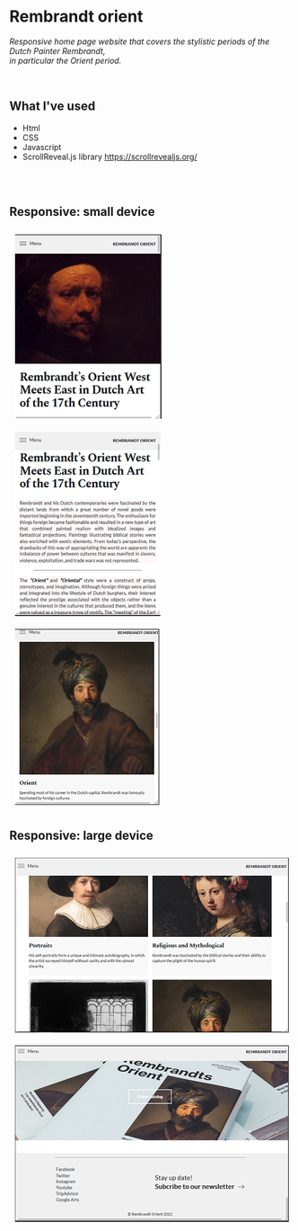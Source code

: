# Rembrandt orient

*Responsive home page website that covers the stylistic periods of the Dutch Painter Rembrandt,<br>*
*in particular the Orient period.* 

<br>

## What I've used
* Html
* CSS
* Javascript
* ScrollReveal.js library https://scrollrevealjs.org/

<br><br>

## Responsive: small device <br>

<img src="./screenshot/Screenshot-1.png" style="margin: 10px" />
<img src="./screenshot/Screenshot-2.png" style="margin: 10px" />
<img src="./screenshot/Screenshot-4.png" style="margin: 10px" />

<br>

## Responsive: large device <br>

<img src="./screenshot/Screenshot-6.png" style="margin: 10px" />
<img src="./screenshot/Screenshot-8.png" style="margin: 10px" />

<br><br>


